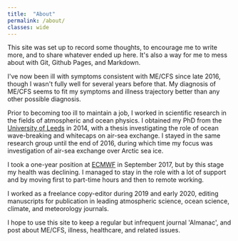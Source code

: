 ```yaml
---
title:  "About"
permalink: /about/
classes: wide
---
```


<!--This is a comment-->
This site was set up to record some thoughts, to encourage me to write more, and to share whatever ended up here. It's also a way for me to mess about with Git, Github Pages, and Markdown.

I've now been ill with symptoms consistent with ME/CFS since late 2016, though I wasn't fully well for several years before that. My diagnosis of ME/CFS seems to fit my symptoms and illness trajectory better than any other possible diagnosis.

Prior to becoming too ill to maintain a job, I worked in scientific research in the fields of atmospheric and ocean physics. I obtained my PhD from the [University of Leeds](https://environment.leeds.ac.uk/institute-climate-atmospheric-science) in 2014, with a thesis investigating the role of ocean wave-breaking and whitecaps on air-sea exchange. I stayed in the same research group until the end of 2016, during which time my focus was investigation of air-sea exchange over Arctic sea ice.

I took a one-year position at [ECMWF](https://www.ecmwf.int/) in September 2017, but by this stage my health was declining. I managed to stay in the role with a lot of support and by moving first to part-time hours and then to remote working.

I worked as a freelance copy-editor during 2019 and early 2020, editing manuscripts for publication in leading atmospheric science, ocean science, climate, and meteorology journals.

I hope to use this site to keep a regular but infrequent journal 'Almanac', and post about ME/CFS, illness, healthcare, and related issues.
